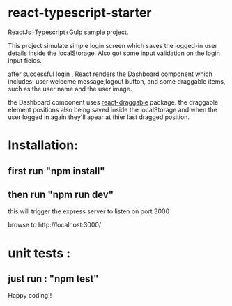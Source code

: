 # react-typescript-starter
ReactJs+Typescript+Gulp sample project.

This project simulate simple login screen which saves the logged-in user details inside the localStorage.
Also got some input validation on the login input fields.

after successful login , React renders the Dashboard component which includes: user welocme message,logout button,
and some draggable items, such as the user name and the user image.

the Dashboard component uses [react-draggable](https://github.com/mzabriskie/react-draggable) package.
the draggable element positions also being saved inside the localStorage and when the user logged in again they'll apear at thier last dragged position.


# Installation:
 ## first run "npm install"
 ## then run "npm run dev" 
 this will trigger the express server to listen on port 3000
 
 browse to http://localhost:3000/
 
 # unit tests : 
  ## just run : "npm test"
  
  Happy coding!!
